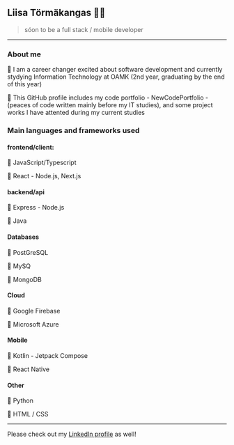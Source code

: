 ## Liisa Törmäkangas :ok_woman:
> sóon to be a full stack / mobile developer

---

### About me

🌱 I am a career changer excited about software development and currently stydying Information Technology at OAMK (2nd year, graduating by the end of this year)

🌱 This GitHub profile includes my code portfolio - NewCodePortfolio - (peaces of code written mainly before my IT studies), and some project works I have attented during my current studies

### Main languages and frameworks used

#### frontend/client:
💬 JavaScript/Typescript

💬 React - Node.js, Next.js

#### backend/api
💬 Express - Node.js

💬 Java
#### Databases
💬 PostGreSQL

💬 MySQ

💬 MongoDB

#### Cloud
💬 Google Firebase

💬 Microsoft Azure

#### Mobile
💬 Kotlin - Jetpack Compose

💬 React Native

#### Other
💬 Python

💬 HTML / CSS

---

Please check out my [LinkedIn profile](https://www.linkedin.com/in/liisa-t%C3%B6rm%C3%A4kangas-65a784239/) as well!


